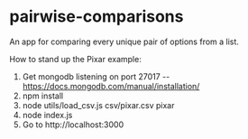 # pairwise-comparisons
An app for comparing every unique pair of options from a list.

How to stand up the Pixar example:
1. Get mongodb listening on port 27017 -- https://docs.mongodb.com/manual/installation/
2. npm install
3. node utils/load_csv.js csv/pixar.csv pixar
4. node index.js
5. Go to http://localhost:3000
